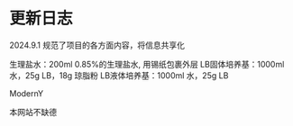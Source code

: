 # 更新日志
2024.9.1 规范了项目的各方面内容，将信息共享化

生理盐水：200ml 0.85%的生理盐水, 用锡纸包裹外层
LB固体培养基：1000ml 水，25g LB，18g 琼脂粉
LB液体培养基：1000ml 水，25g LB

ModernY

本网站不缺德

